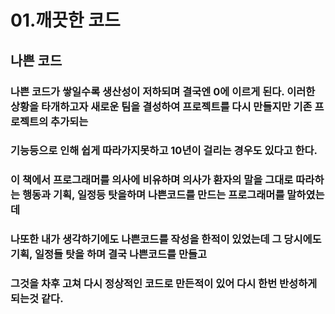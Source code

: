 # 01.깨끗한 코드

## 나쁜 코드
### 나쁜 코드가 쌓일수록 생산성이 저하되며 결국엔 0에 이르게 된다. 이러한 상황을 타개하고자 새로운 팀을 결성하여 프로젝트를 다시 만들지만 기존 프로젝트의 추가되는
### 기능등으로 인해 쉽게 따라가지못하고 10년이 걸리는 경우도 있다고 한다. 
### 이 책에서 프로그래머를 의사에 비유하며 의사가 환자의 말을 그대로 따라하는 행동과 기획, 일정등 탓을하며 나쁜코드를 만드는 프로그래머를 말하였는데
### 나또한 내가 생각하기에도 나쁜코드를 작성을 한적이 있었는데 그 당시에도 기획, 일정들 탓을 하며 결국 나쁜코드를 만들고
### 그것을 차후 고쳐 다시 정상적인 코드로 만든적이 있어 다시 한번 반성하게 되는것 같다.
